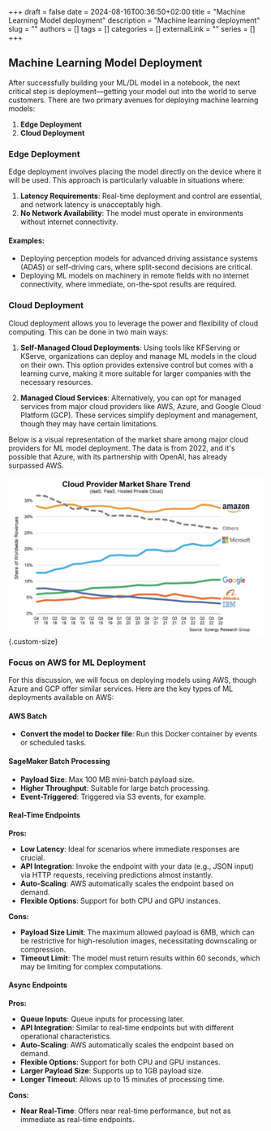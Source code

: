+++ 
draft = false
date = 2024-08-16T00:36:50+02:00
title = "Machine Learning Model deployment"
description = "Machine learning deployment"
slug = ""
authors = []
tags = []
categories = []
externalLink = ""
series = []
+++


## Machine Learning Model Deployment

After successfully building your ML/DL model in a notebook, the next critical step is deployment—getting your model out into the world to serve customers. There are two primary avenues for deploying machine learning models:

1. **Edge Deployment**
2. **Cloud Deployment**

### Edge Deployment

Edge deployment involves placing the model directly on the device where it will be used. This approach is particularly valuable in situations where:

1. **Latency Requirements**: Real-time deployment and control are essential, and network latency is unacceptably high.
2. **No Network Availability**: The model must operate in environments without internet connectivity.

#### Examples:
- Deploying perception models for advanced driving assistance systems (ADAS) or self-driving cars, where split-second decisions are critical.
- Deploying ML models on machinery in remote fields with no internet connectivity, where immediate, on-the-spot results are required.

### Cloud Deployment

Cloud deployment allows you to leverage the power and flexibility of cloud computing. This can be done in two main ways:

1. **Self-Managed Cloud Deployments**: Using tools like KFServing or KServe, organizations can deploy and manage ML models in the cloud on their own. This option provides extensive control but comes with a learning curve, making it more suitable for larger companies with the necessary resources.

2. **Managed Cloud Services**: Alternatively, you can opt for managed services from major cloud providers like AWS, Azure, and Google Cloud Platform (GCP). These services simplify deployment and management, though they may have certain limitations.

Below is a visual representation of the market share among major cloud providers for ML model deployment. The data is from 2022, and it's possible that Azure, with its partnership with OpenAI, has already surpassed AWS.


![Major cloud providers usage 2022](/images/cloud_providers.png){.custom-size}
>



### Focus on AWS for ML Deployment

For this discussion, we will focus on deploying models using AWS, though Azure and GCP offer similar services. Here are the key types of ML deployments available on AWS:

#### AWS Batch

- **Convert the model to Docker file**: Run this Docker container by events or scheduled tasks.

#### SageMaker Batch Processing

- **Payload Size**: Max 100 MB mini-batch payload size.
- **Higher Throughput**: Suitable for large batch processing.
- **Event-Triggered**: Triggered via S3 events, for example.

#### Real-Time Endpoints

**Pros:**
- **Low Latency**: Ideal for scenarios where immediate responses are crucial.
- **API Integration**: Invoke the endpoint with your data (e.g., JSON input) via HTTP requests, receiving predictions almost instantly.
- **Auto-Scaling**: AWS automatically scales the endpoint based on demand.
- **Flexible Options**: Support for both CPU and GPU instances.

**Cons:**
- **Payload Size Limit**: The maximum allowed payload is 6MB, which can be restrictive for high-resolution images, necessitating downscaling or compression.
- **Timeout Limit**: The model must return results within 60 seconds, which may be limiting for complex computations.

#### Async Endpoints

**Pros:**
- **Queue Inputs**: Queue inputs for processing later.
- **API Integration**: Similar to real-time endpoints but with different operational characteristics.
- **Auto-Scaling**: AWS automatically scales the endpoint based on demand.
- **Flexible Options**: Support for both CPU and GPU instances.
- **Larger Payload Size**: Supports up to 1GB payload size.
- **Longer Timeout**: Allows up to 15 minutes of processing time.

**Cons:**
- **Near Real-Time**: Offers near real-time performance, but not as immediate as real-time endpoints.








